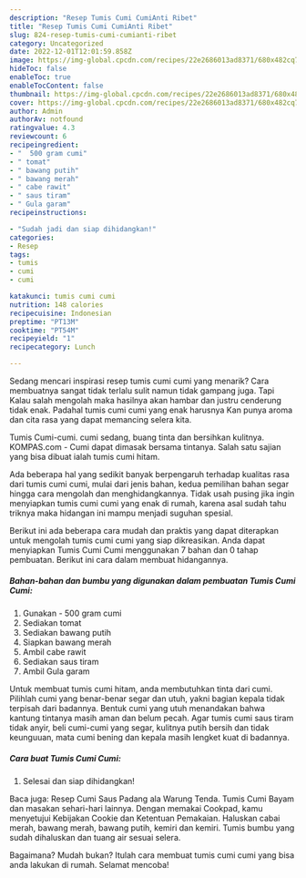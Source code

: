 ```yaml
---
description: "Resep Tumis Cumi CumiAnti Ribet"
title: "Resep Tumis Cumi CumiAnti Ribet"
slug: 824-resep-tumis-cumi-cumianti-ribet
category: Uncategorized
date: 2022-12-01T12:01:59.858Z
image: https://img-global.cpcdn.com/recipes/22e2686013ad8371/680x482cq70/tumis-cumi-cumi-foto-resep-utama.jpg
hideToc: false
enableToc: true
enableTocContent: false
thumbnail: https://img-global.cpcdn.com/recipes/22e2686013ad8371/680x482cq70/tumis-cumi-cumi-foto-resep-utama.jpg
cover: https://img-global.cpcdn.com/recipes/22e2686013ad8371/680x482cq70/tumis-cumi-cumi-foto-resep-utama.jpg
author: Admin
authorAv: notfound
ratingvalue: 4.3
reviewcount: 6
recipeingredient:
- "  500 gram cumi"
- " tomat"
- " bawang putih"
- " bawang merah"
- " cabe rawit"
- " saus tiram"
- " Gula garam"
recipeinstructions:

- "Sudah jadi dan siap dihidangkan!"
categories:
- Resep
tags:
- tumis
- cumi
- cumi

katakunci: tumis cumi cumi 
nutrition: 148 calories
recipecuisine: Indonesian
preptime: "PT13M"
cooktime: "PT54M"
recipeyield: "1"
recipecategory: Lunch

---
```



Sedang mencari inspirasi resep tumis cumi cumi yang menarik? Cara membuatnya sangat tidak terlalu sulit namun tidak gampang juga. Tapi Kalau salah mengolah maka hasilnya akan hambar dan justru cenderung tidak enak. Padahal tumis cumi cumi yang enak harusnya Kan punya aroma dan cita rasa yang dapat memancing selera kita.


Tumis Cumi-cumi. cumi sedang, buang tinta dan bersihkan kulitnya. KOMPAS.com - Cumi dapat dimasak bersama tintanya. Salah satu sajian yang bisa dibuat ialah tumis cumi hitam.

Ada beberapa hal yang sedikit banyak berpengaruh terhadap kualitas rasa dari tumis cumi cumi, mulai dari jenis bahan, kedua pemilihan bahan segar hingga cara mengolah dan menghidangkannya. Tidak usah pusing jika ingin menyiapkan tumis cumi cumi yang enak di rumah, karena asal sudah tahu triknya maka hidangan ini mampu menjadi suguhan spesial.


Berikut ini ada beberapa cara mudah dan praktis yang dapat diterapkan untuk mengolah tumis cumi cumi yang siap dikreasikan. Anda dapat menyiapkan Tumis Cumi Cumi menggunakan 7 bahan dan 0 tahap pembuatan. Berikut ini cara dalam membuat hidangannya.

<!--inarticleads1-->

##### Bahan-bahan dan bumbu yang digunakan dalam pembuatan Tumis Cumi Cumi:

1. Gunakan  - 500 gram cumi
1. Sediakan  tomat
1. Sediakan  bawang putih
1. Siapkan  bawang merah
1. Ambil  cabe rawit
1. Sediakan  saus tiram
1. Ambil  Gula garam


Untuk membuat tumis cumi hitam, anda membutuhkan tinta dari cumi. Pilihlah cumi yang benar-benar segar dan utuh, yakni bagian kepala tidak terpisah dari badannya. Bentuk cumi yang utuh menandakan bahwa kantung tintanya masih aman dan belum pecah. Agar tumis cumi saus tiram tidak anyir, beli cumi-cumi yang segar, kulitnya putih bersih dan tidak keunguuan, mata cumi bening dan kepala masih lengket kuat di badannya. 

<!--inarticleads2-->

##### Cara buat Tumis Cumi Cumi:


1. Selesai dan siap dihidangkan!

Baca juga: Resep Cumi Saus Padang ala Warung Tenda. Tumis Cumi Bayam dan masakan sehari-hari lainnya. Dengan memakai Cookpad, kamu menyetujui Kebijakan Cookie dan Ketentuan Pemakaian. Haluskan cabai merah, bawang merah, bawang putih, kemiri dan kemiri. Tumis bumbu yang sudah dihaluskan dan tuang air sesuai selera. 

Bagaimana? Mudah bukan? Itulah cara membuat tumis cumi cumi yang bisa anda lakukan di rumah. Selamat mencoba!
